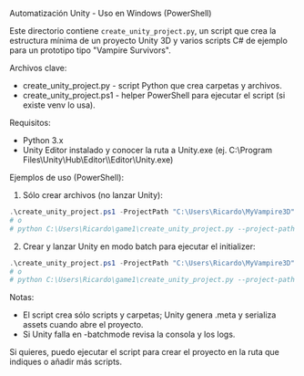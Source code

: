 Automatización Unity - Uso en Windows (PowerShell)

Este directorio contiene `create_unity_project.py`, un script que crea la estructura mínima
de un proyecto Unity 3D y varios scripts C# de ejemplo para un prototipo tipo "Vampire Survivors".

Archivos clave:
- create_unity_project.py - script Python que crea carpetas y archivos.
- create_unity_project.ps1 - helper PowerShell para ejecutar el script (si existe venv lo usa).

Requisitos:
- Python 3.x
- Unity Editor instalado y conocer la ruta a Unity.exe (ej. C:\\Program Files\\Unity\\Hub\\Editor\\<version>\\Editor\\Unity.exe)

Ejemplos de uso (PowerShell):

1) Sólo crear archivos (no lanzar Unity):

```powershell
.\create_unity_project.ps1 -ProjectPath "C:\Users\Ricardo\MyVampire3D"
# o
# python C:\Users\Ricardo\game1\create_unity_project.py --project-path "C:\Users\Ricardo\MyVampire3D"
```

2) Crear y lanzar Unity en modo batch para ejecutar el initializer:

```powershell
.\create_unity_project.ps1 -ProjectPath "C:\Users\Ricardo\MyVampire3D" -UnityExe "C:\\Program Files\\Unity\\Hub\\Editor\\2021.3.18f1\\Editor\\Unity.exe" -RunUnity
# o
# python C:\Users\Ricardo\game1\create_unity_project.py --project-path "C:\Users\Ricardo\MyVampire3D" --unity-exe "C:\\Program Files\\Unity\\Hub\\Editor\\2021.3.18f1\\Editor\\Unity.exe" --run-unity
```

Notas:
- El script crea sólo scripts y carpetas; Unity genera .meta y serializa assets cuando abre el proyecto.
- Si Unity falla en -batchmode revisa la consola y los logs.

Si quieres, puedo ejecutar el script para crear el proyecto en la ruta que indiques o añadir más scripts.